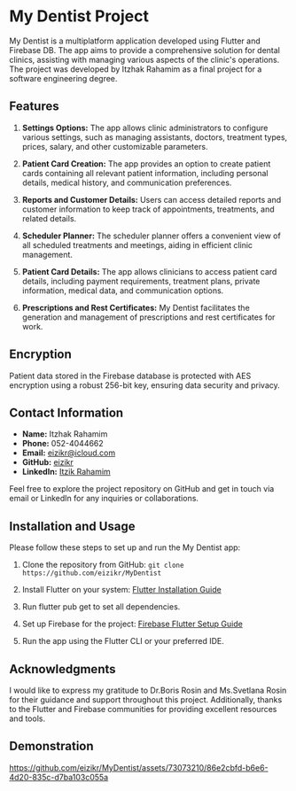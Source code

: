# My Dentist Project

My Dentist is a multiplatform application developed using Flutter and Firebase DB. The app aims to provide a comprehensive solution for dental clinics, assisting with managing various aspects of the clinic's operations. The project was developed by Itzhak Rahamim as a final project for a software engineering degree.

## Features

1. **Settings Options:** The app allows clinic administrators to configure various settings, such as managing assistants, doctors, treatment types, prices, salary, and other customizable parameters.

2. **Patient Card Creation:** The app provides an option to create patient cards containing all relevant patient information, including personal details, medical history, and communication preferences.

3. **Reports and Customer Details:** Users can access detailed reports and customer information to keep track of appointments, treatments, and related details.

4. **Scheduler Planner:** The scheduler planner offers a convenient view of all scheduled treatments and meetings, aiding in efficient clinic management.

5. **Patient Card Details:** The app allows clinicians to access patient card details, including payment requirements, treatment plans, private information, medical data, and communication options.

6. **Prescriptions and Rest Certificates:** My Dentist facilitates the generation and management of prescriptions and rest certificates for work.

## Encryption

Patient data stored in the Firebase database is protected with AES encryption using a robust 256-bit key, ensuring data security and privacy.

## Contact Information

- **Name:** Itzhak Rahamim
- **Phone:** 052-4044662
- **Email:** eizikr@icloud.com
- **GitHub:** [eizikr](https://github.com/eizikr)
- **LinkedIn:** [Itzik Rahamim](https://www.linkedin.com/in/itzik-rahamim-developer/)

Feel free to explore the project repository on GitHub and get in touch via email or LinkedIn for any inquiries or collaborations.

## Installation and Usage

Please follow these steps to set up and run the My Dentist app:

1. Clone the repository from GitHub: `git clone https://github.com/eizikr/MyDentist`

2. Install Flutter on your system: [Flutter Installation Guide](https://flutter.dev/docs/get-started/install)

3. Run flutter pub get to set all dependencies.

4. Set up Firebase for the project: [Firebase Flutter Setup Guide](https://firebase.google.com/docs/flutter/setup)

5. Run the app using the Flutter CLI or your preferred IDE.

## Acknowledgments

I would like to express my gratitude to Dr.Boris Rosin and Ms.Svetlana Rosin for their guidance and support throughout this project. Additionally, thanks to the Flutter and Firebase communities for providing excellent resources and tools.

## Demonstration

https://github.com/eizikr/MyDentist/assets/73073210/86e2cbfd-b6e6-4d20-835c-d7ba103c055a



